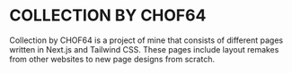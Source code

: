 
# COLLECTION BY CHOF64

Collection by CHOF64 is a project of mine that consists of different pages written in Next.js and Tailwind CSS. These pages include layout remakes from other websites to new page designs from scratch.
